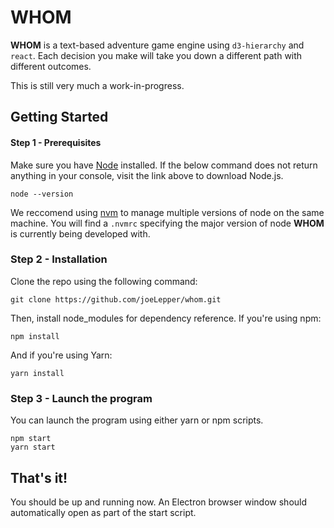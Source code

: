 # WHOM

__WHOM__ is a text-based adventure game engine using `d3-hierarchy` and `react`. Each decision you make will take you down a different path with different outcomes.

This is still very much a work-in-progress.

## Getting Started

#### Step 1 - Prerequisites

Make sure you have [Node](https://nodejs.org/en/download/) installed. If the below command does not return anything in your console, visit the link above to download Node.js.

    node --version

We reccomend using [nvm](https://github.com/creationix/nvm) to manage multiple versions of node on the same machine. You will find a `.nvmrc` specifying the major version of node __WHOM__ is currently being developed with.

### Step 2 - Installation

Clone the repo using the following command:

    git clone https://github.com/joeLepper/whom.git

Then, install node_modules for dependency reference. If you're using npm:

    npm install

And if you're using Yarn:

    yarn install

### Step 3 - Launch the program

You can launch the program using either yarn or npm scripts.

    npm start
    yarn start

## That's it!

You should be up and running now. An Electron browser window should automatically open as part of the start script.

